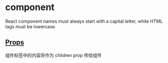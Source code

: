 # component

React component names must always start with a capital letter, while HTML tags must be lowercase.

## [Props](https://react.dev/learn/passing-props-to-a-component)

组件标签中的内容将作为 children prop 传给组件
